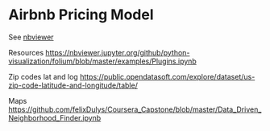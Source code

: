 # Airbnb Pricing Model

See [nbviewer](https://nbviewer.jupyter.org/github/anmarphy/Deep-Learning-Pricing-Model/blob/master/Part_I.ipynb)


Resources
https://nbviewer.jupyter.org/github/python-visualization/folium/blob/master/examples/Plugins.ipynb

Zip codes lat and log
https://public.opendatasoft.com/explore/dataset/us-zip-code-latitude-and-longitude/table/

Maps
https://github.com/felixDulys/Coursera_Capstone/blob/master/Data_Driven_Neighborhood_Finder.ipynb
